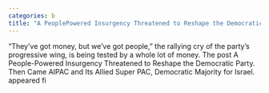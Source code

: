 ```yaml
---
categories: b
title: "A PeoplePowered Insurgency Threatened to Reshape the Democratic Party Then Came AIPAC and Its Allied Super PAC Democratic Majority for Israel"
---
```

“They’ve got money, but we’ve got people,” the rallying cry of the party’s progressive wing, is being tested by a whole lot of money.
The post A People-Powered Insurgency Threatened to Reshape the Democratic Party. Then Came AIPAC and Its Allied Super PAC, Democratic Majority for Israel. appeared fi